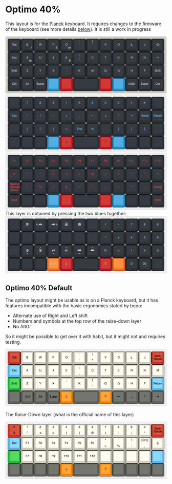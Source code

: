 # Optimo 40%

This layout is for the [Planck](https://olkb.com/planck/) keyboard. 
It requires changes to the firmware of the keyboard (see more details [below](#optimo-40-default)). 
It is still a work in progress

![Optimo 40](bepo-Optimo-40.png)
![Optimo 40 Blue](bepo-Optimo-40-Blue.png)
![Optimo 40 Red](bepo-Optimo-40-Red.png)
This layer is obtained by pressing the two blues together:
![Optimo 40 Raise-Down](bepo-Optimo-40-RD.png)

## Optimo 40% Default

The optimo layout might be usable as is on a Planck keyboard, but it has features incompatible with the basic ergonomics stated by bepo:

* Alternate use of Right and Left shift
* Numbers and symbols at the top row of the raise-down layer
* No AltGr

So it might be possible to get over it with habit, but it might not and requires testing.

![Optimo 40 Default](bepo-Optimo-40-Default.png)

The Raise-Down layer (what is the official name of this layer)

![Optimo 40 Default Raise-Down](bepo-Optimo-40-Default-RD.png)




